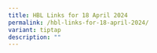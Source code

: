 ```yaml
---
title: HBL Links for 18 April 2024
permalink: /hbl-links-for-18-april-2024/
variant: tiptap
description: ""
---
```

